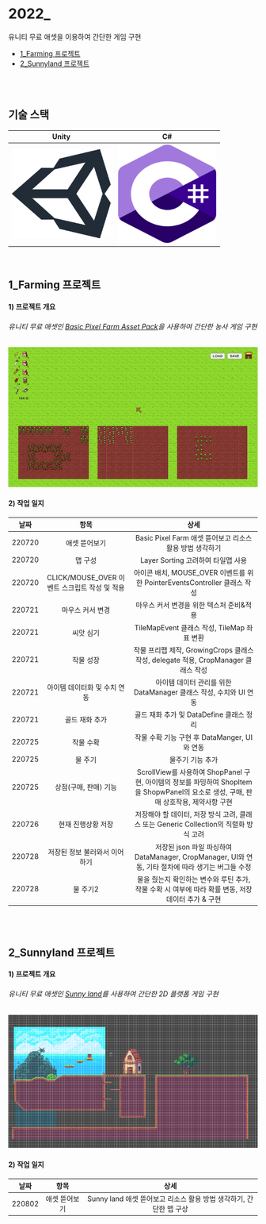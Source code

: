 # 2022_

유니티 무료 애셋을 이용하여 간단한 게임 구현

- [1_Farming 프로젝트](#1_farming-프로젝트)
- [2_Sunnyland 프로젝트](#2_sunnyland-프로젝트)
<br>
<br>

## 기술 스택

| Unity | C# |
| :--------: | :--------: |
|   <img src="https://raw.githubusercontent.com/ITJEONG-DEV/README/main/.images/unity.png" width="200" height="180"/>   |   <img src="https://raw.githubusercontent.com/ITJEONG-DEV/README/cd763909be113b37c44ab5490a4e9007e2c00920/.images/csharp.svg" width="200" height="200"/>    |

<br>

## 1_Farming 프로젝트

#### 1) 프로젝트 개요

###### 유니티 무료 애셋인 [Basic Pixel Farm Asset Pack](https://assetstore.unity.com/packages/2d/characters/basic-pixel-farm-asset-pack-64192)을 사용하여 간단한 농사 게임 구현

![1_Farming 게임 화면](images/1_Farming.png)

#### 2) 작업 일지

| 날짜 | 항목 | 상세 |
| :---: | :---: | :---: |
| 220720 | 애셋 뜯어보기 | Basic Pixel Farm 애셋 뜯어보고 리소스 활용 방법 생각하기 |
| 220720 | 맵 구성 | Layer Sorting 고려하여 타일맵 사용 |
| 220720 | CLICK/MOUSE_OVER 이벤트 스크립트 작성 및 적용 | 아이콘 배치, MOUSE_OVER 이벤트를 위한 PointerEventsController 클래스 작성 |
| 220721 | 마우스 커서 변경 | 마우스 커서 변경을 위한 텍스처 준비&적용 |
| 220721 | 씨앗 심기 | TileMapEvent 클래스 작성, TileMap 좌표 변환 |
| 220721 | 작물 성장 | 작물 프리팹 제작, GrowingCrops 클래스 작성, delegate 적용, CropManager 클래스 작성 |
| 220721 | 아이템 데이터화 및 수치 연동 | 아이템 데이터 관리를 위한 DataManager 클래스 작성, 수치와 UI 연동 |
| 220721 | 골드 재화 추가 | 골드 재화 추가 및 DataDefine 클래스 정리 |
| 220725 | 작물 수확 | 작물 수확 기능 구현 후 DataManger, UI와 연동 |
| 220725 | 물 주기 | 물주기 기능 추가 |
| 220725 | 상점(구매, 판매) 기능 | ScrollView를 사용하여 ShopPanel 구현, 아이템의 정보를 파밍하여 ShopItem을 ShopwPanel의 요소로 생성, 구매, 판매 상호작용, 제약사항 구현 |
| 220726 | 현재 진행상황 저장 | 저장해야 할 데이터, 저장 방식 고려, 클래스 또는 Generic Collection의 직렬화 방식 고려 |
| 220728 | 저장된 정보 불러와서 이어하기 | 저장된 json 파일 파싱하여 DataManager, CropManager, UI와 연동, 기타 절차에 따라 생기는 버그들 수정 |
| 220728 | 물 주기2 | 물을 줬는지 확인하는 변수와 루틴 추가, 작물 수확 시 여부에 따라 확률 변동, 저장 데이터 추가 & 구현 |

<br>
<br>

## 2_Sunnyland 프로젝트


#### 1) 프로젝트 개요

###### 유니티 무료 애셋인 [Sunny land](https://assetstore.unity.com/packages/2d/characters/sunny-land-103349)를 사용하여 간단한 2D 플랫폼 게임 구현

![2_Sunnyland 맵](images/2_Sunnyland.png)
<br>

#### 2) 작업 일지

| 날짜 | 항목 | 상세 |
| :---: | :---: | :---: |
| 220802 | 애셋 뜯어보기 | Sunny land 애셋 뜯어보고 리소스 활용 방법 생각하기, 간단한 맵 구상 |
